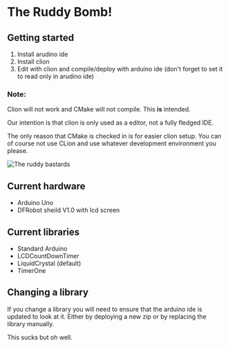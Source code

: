 # The Ruddy Bomb!

## Getting started

1) Install arudino ide
2) Install clion
3) Edit with clion and compile/deploy with arduino ide (don't forget to set it to read only in arudino ide)

### Note:

Clion will not work and CMake will not compile. This __is__ intended.

Our intention is that clion is only used as a editor, not a fully fledged IDE.

The only reason that CMake is checked in is for easier clion setup. You can of course not use CLion and use whatever development environment you please.

![The ruddy bastards](http://rub.printmighty.co.nz/assets/Uploads/_resampled/xSetWidth846-webstorebanner4.png.pagespeed.ic.LG9ZfQe-v2.png)

## Current hardware
- Arduino Uno
- DFRobot sheild V1.0 with lcd screen

## Current libraries

- Standard Arduino
- LCDCountDownTimer
- LiquidCrystal (default)
- TimerOne

## Changing a library
If you change a library you will need to ensure that the arduino ide is updated to look at it.
Either by deploying a new zip or by replacing the library manually.

This sucks but oh well.
